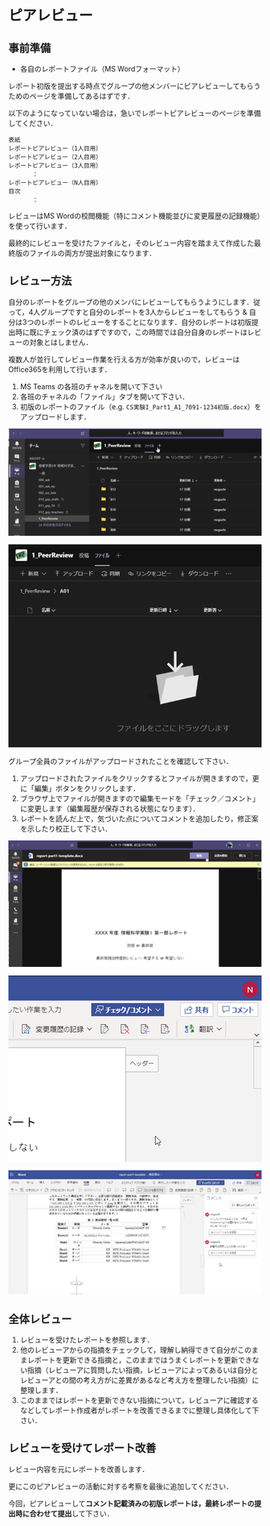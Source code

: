 # ピアレビュー

## 事前準備

-   各自のレポートファイル（MS Wordフォーマット）

レポート初版を提出する時点でグループの他メンバーにピアレビューしてもらうためのページを準備してあるはずです．

以下のようになっていない場合は，急いでレポートピアレビューのページを準備してください．

```
表紙
レポートピアレビュー（1人目用）
レポートピアレビュー（2人目用）
レポートピアレビュー（3人目用）
　　　　：
レポートピアレビュー（N人目用）
目次
　　　　：
```

レビューはMS Wordの校閲機能（特にコメント機能並びに変更履歴の記録機能）を使って行います．

最終的にレビューを受けたファイルと，そのレビュー内容を踏まえて作成した最終版のファイルの両方が提出対象になります．

## レビュー方法

自分のレポートをグループの他のメンバにレビューしてもらうようにします．従って，4人グループですと自分のレポートを3人からレビューをしてもらう & 自分は3つのレポートのレビューをすることになります．自分のレポートは初版提出時に既にチェック済のはずですので，この時間では自分自身のレポートはレビューの対象とはしません．

複数人が並行してレビュー作業を行える方が効率が良いので，レビューはOffice365を利用して行います．

1.  MS Teams の各班のチャネルを開いて下さい
2.  各班のチャネルの「ファイル」タブを開いて下さい．
3.  初版のレポートのファイル（e.g. `CS実験I_Part1_A1_7091-1234初版.docx`）をアップロードします．

![peer_review_open_channel.png](../../images/part2/peer_review_open_channel.png)

![peer_review_upload_1streport.png](../../images/part2/peer_review_upload_1streport.png)

グループ全員のファイルがアップロードされたことを確認して下さい．

1.  アップロードされたファイルをクリックするとファイルが開きますので，更に「編集」ボタンをクリックします．
2.  ブラウザ上でファイルが開きますので編集モードを「チェック／コメント」に変更します（編集履歴が保存される状態になります）．
3.  レポートを読んだ上で，気づいた点についてコメントを追加したり，修正案を示したり校正して下さい．

![peer_review_open_file.png](../../images/part2/peer_review_open_file.png)

![peer_review_start_comment.png](../../images/part2/peer_review_start_comment.png)

![peer_review_example_comment.png/600px-peer_review_example_comment.png)](../../images/part2/peer_review_example_comment.png)

## 全体レビュー

1.  レビューを受けたレポートを参照します．
2.  他のレビューアからの指摘をチェックして，理解し納得できて自分がこのままレポートを更新できる指摘と，このままではうまくレポートを更新できない指摘（レビューアに質問したい指摘，レビューアによってあるいは自分とレビューアとの間の考え方がに差異があるなど考え方を整理したい指摘）に整理します．
3.  このままではレポートを更新できない指摘について，レビューアに確認するなどしてレポート作成者がレポートを改善できるまでに整理し具体化して下さい．

## レビューを受けてレポート改善

レビュー内容を元にレポートを改善します．

更にこのピアレビューの活動に対する考察を最後に追加してください．

今回，ピアレビューして**コメント記載済みの初版レポートは，最終レポートの提出時に合わせて提出**して下さい．